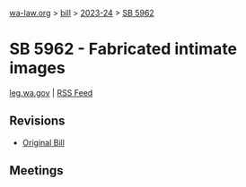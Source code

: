 [wa-law.org](/) > [bill](/bill/) > [2023-24](/bill/2023-24/) > [SB 5962](/bill/2023-24/sb/5962/)

# SB 5962 - Fabricated intimate images
[leg.wa.gov](https://app.leg.wa.gov/billsummary?BillNumber=5962&Year=2023&Initiative=false) | [RSS Feed](./rss.xml)

## Revisions
* [Original Bill](1/)

## Meetings
